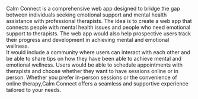 Calm Connect is a comprehensive web app designed to bridge the gap between individuals seeking emotional support and mental health assistance with professional therapists. 
The idea is to create a web app that connects people with mental health issues and people who need emotional support to therapists.  The web app would also help prospective users track their progress and development in achieving mental and emotional wellness.  
It would include a community where users can interact with each other and be able to share tips on how they have been able to achieve mental and emotional wellness. 
Users would be able to schedule appointments with therapists and choose whether they want to have sessions online or in person.
Whether you prefer in-person sessions or the convenience of online therapy,Calm  Connect offers a seamless and supportive experience tailored to your needs. 
